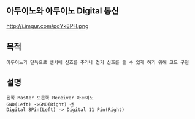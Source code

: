 ## 아두이노와 아두이노 Digital 통신
http://i.imgur.com/pdYk8PH.png
## 목적
```
아두이노가 단독으로 센서에 신호를 주거나 전기 신호를 줄 수 있게 하기 위해 코드 구현
```

## 설명
```
왼쪽 Master 오른쪽 Receiver 아두이노 
GND(Left) ->GND(Right) 선
Digital 8Pin(Left) -> Digital 11 Pin(Right)
```
